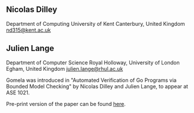 ## Nicolas Dilley
Department of Computing
University of Kent
Canterbury, United Kingdom
[nd315@kent.ac.uk](mailto:nd315@kent.ac.uk)

## Julien Lange
Department of Computer Science
Royal Holloway, University of London
Egham, United Kingdom
[julien.lange@rhul.ac.uk](mailto:julien.lange@rhul.ac.uk)

Gomela was introduced in "Automated Verification of Go Programs via Bounded Model Checking" by Nicolas Dilley and Julien Lange, to appear at ASE 1021.

Pre-print version of the paper can be found [here](https://github.com/nicolasdilley/gomela-ase21/blob/main/ase21-prepreprint.pdf).

